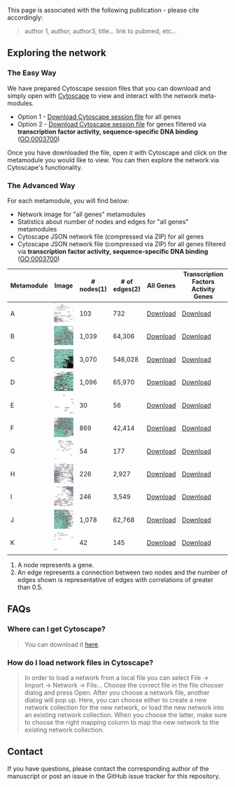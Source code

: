 This page is associated with the following publication - please cite accordingly:

> author 1, author, author3, title... link to pubmed, etc...

## Exploring the network

### The Easy Way

We have prepared Cytoscape session files that you can download and simply open with [Cytoscape](http://www.cytoscape.org) to view and interact 
with the network meta-modules.

* Option 1 - [Download Cytoscape session file](https://github.com/c5creative/bct-network/raw/master/BCDL-GCN-all-genes.cys) for all genes
* Option 2 - [Download Cytoscape session file](https://github.com/c5creative/bct-network/raw/master/BCDL-GCN-transcription-factors.cys) for genes filtered via **transcription factor activity, sequence-specific DNA binding** ([GO:0003700](http://www.informatics.jax.org/vocab/gene_ontology/GO:0003700))

Once you have downloaded the file, open it with Cytoscape and click on the metamodule you would like to view. You can then
explore the network via Cytoscape's functionality.

### The Advanced Way

For each metamodule, you will find below:
* Network image for "all genes" metamodules
* Statistics about number of nodes and edges for "all genes" metamodules
* Cytoscape JSON network file (compressed via ZIP) for all genes
* Cytoscape JSON network file (compressed via ZIP) for all genes filtered via **transcription factor activity, sequence-specific DNA binding** ([GO:0003700](http://www.informatics.jax.org/vocab/gene_ontology/GO:0003700))
  

| Metamodule | Image | # nodes(1) | # of edges(2) | All Genes | Transcription Factors Activity Genes | 
| --- | --- | --- |  --- |  ---  | ---  |
| A | [![Metamodule A](images/metamodule-A_crop_resize.jpg)](images/metamodule-A.png) | 103 | 732 |         [Download](https://github.com/c5creative/bct-network/raw/master/cyjs/metamodule-A_filterlevel-any.zip) | [Download](https://github.com/c5creative/bct-network/raw/master/cyjs/metamodule-A_filterlevel-any_tfOnly.zip) |
| B | [![Metamodule A](images/metamodule-B_crop_resize.jpg)](images/metamodule-B.png) | 1,039| 64,306|      [Download](https://github.com/c5creative/bct-network/raw/master/cyjs/metamodule-B_filterlevel-any.zip) | [Download](https://github.com/c5creative/bct-network/raw/master/cyjs/metamodule-B_filterlevel-any_tfOnly.zip) | 
| C | [![Metamodule A](images/metamodule-C_crop_resize.jpg)](images/metamodule-C.png) | 3,070 | 546,028 |   [Download](https://github.com/c5creative/bct-network/raw/master/cyjs/metamodule-C_filterlevel-any.zip) | [Download](https://github.com/c5creative/bct-network/raw/master/cyjs/metamodule-C_filterlevel-any_tfOnly.zip) | 
| D | [![Metamodule A](images/metamodule-D_crop_resize.jpg)](images/metamodule-D.png) | 1,096 | 65,970 |    [Download](https://github.com/c5creative/bct-network/raw/master/cyjs/metamodule-D_filterlevel-any.zip) | [Download](https://github.com/c5creative/bct-network/raw/master/cyjs/metamodule-D_filterlevel-any_tfOnly.zip) | 
| E | [![Metamodule A](images/metamodule-E_crop_resize.jpg)](images/metamodule-E.png) | 30 | 56 |           [Download](https://github.com/c5creative/bct-network/raw/master/cyjs/metamodule-E_filterlevel-any.zip) | [Download](https://github.com/c5creative/bct-network/raw/master/cyjs/metamodule-E_filterlevel-any_tfOnly.zip) | 
| F | [![Metamodule A](images/metamodule-F_crop_resize.jpg)](images/metamodule-F.png) | 869 | 42,414 |      [Download](https://github.com/c5creative/bct-network/raw/master/cyjs/metamodule-F_filterlevel-any.zip) | [Download](https://github.com/c5creative/bct-network/raw/master/cyjs/metamodule-F_filterlevel-any_tfOnly.zip) | 
| G | [![Metamodule A](images/metamodule-G_crop_resize.jpg)](images/metamodule-G.png) | 54 | 177 |          [Download](https://github.com/c5creative/bct-network/raw/master/cyjs/metamodule-G_filterlevel-any.zip) | [Download](https://github.com/c5creative/bct-network/raw/master/cyjs/metamodule-G_filterlevel-any_tfOnly.zip) | 
| H | [![Metamodule A](images/metamodule-H_crop_resize.jpg)](images/metamodule-H.png) | 226 | 2,927 |       [Download](https://github.com/c5creative/bct-network/raw/master/cyjs/metamodule-H_filterlevel-any.zip) | [Download](https://github.com/c5creative/bct-network/raw/master/cyjs/metamodule-H_filterlevel-any_tfOnly.zip) | 
| I | [![Metamodule A](images/metamodule-I_crop_resize.jpg)](images/metamodule-I.png) | 246 | 3,549 |       [Download](https://github.com/c5creative/bct-network/raw/master/cyjs/metamodule-I_filterlevel-any.zip) | [Download](https://github.com/c5creative/bct-network/raw/master/cyjs/metamodule-I_filterlevel-any_tfOnly.zip) | 
| J | [![Metamodule A](images/metamodule-J_crop_resize.jpg)](images/metamodule-J.png) | 1,078 | 62,768 |    [Download](https://github.com/c5creative/bct-network/raw/master/cyjs/metamodule-J_filterlevel-any.zip) | [Download](https://github.com/c5creative/bct-network/raw/master/cyjs/metamodule-J_filterlevel-any_tfOnly.zip) | 
| K | [![Metamodule A](images/metamodule-K_crop_resize.jpg)](images/metamodule-K.png) | 42 | 145 |          [Download](https://github.com/c5creative/bct-network/raw/master/cyjs/metamodule-K_filterlevel-any.zip) | [Download](https://github.com/c5creative/bct-network/raw/master/cyjs/metamodule-K_filterlevel-any_tfOnly.zip) | 

1. A node represents a gene.
2. An edge represents a connection between two nodes and the number of edges shown is representative of edges with correlations of greater than 0.5.


## FAQs

### Where can I get Cytoscape?
> You can download it [here](http://www.cytoscape.org/).

### How do I load network files in Cytoscape?
> In order to load a network from a local file you can select File → Import → Network → File... Choose the correct file in the file chooser dialog and press Open. After you choose a network file, another dialog will pop up. Here, you can choose either to create a new network collection for the new network, or load the new network into an existing network collection. When you choose the latter, make sure to choose the right mapping column to map the new network to the existing network collection.

## Contact

If you have questions, please contact the corresponding author of the manuscript or post an issue in the GitHub issue tracker for this repository.
